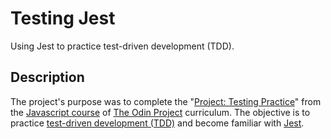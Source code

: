 # Testing Jest

Using Jest to practice test-driven development (TDD).

## Description

The project's purpose was to complete the "[Project: Testing Practice](https://www.theodinproject.com/paths/full-stack-javascript/courses/javascript/lessons/testing-practice)" from the [Javascript course](https://www.theodinproject.com/paths/full-stack-javascript/courses/javascript) of [The Odin Project](https://www.theodinproject.com/) curriculum. The objective is to practice [test-driven development (TDD)](https://en.wikipedia.org/wiki/Test-driven_development) and become familiar with [Jest](https://jestjs.io/).
